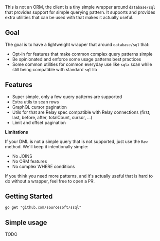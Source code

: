 This is not an ORM, the client is a tiny simple wrapper around `database/sql`
that provides support for simple querying pattern. It supports and provides
extra utilities that can be used with that makes it actually useful.

## Goal

The goal is to have a lightweight wrapper that around `database/sql` that:

- Opt-in for features that make common complex query patterns simple
- Be opinionated and enforce some usage patterns best practices
- Some common utilities for common everyday use like `sqlx` scan
while still being compatible with standard `sql` lib

## Features

- Super simple, only a few query patterns are supported
- Extra utils to scan rows
- GraphQL cursor pagination
- Utils for that are Relay spec compatible with Relay connections (first, last, before, after, totalCount, cursor, ...)
- Limit and offset pagination

**Limitations**

If your DML is not a simple query that is not supported, just use the `Raw` method. 
We'll keep it intentionally simple:

- No JOINS
- No ORM features
- No complex WHERE conditions

If you think you need more patterns, and it's actually useful that is hard to do
without a wrapper, feel free to open a PR.

## Getting Started

```
go get "github.com/sourcesoft/ssql"
```

## Simple usage

TODO